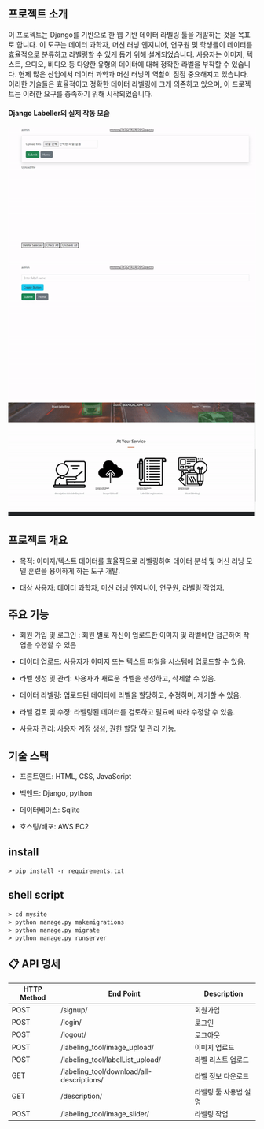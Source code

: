 ## 프로젝트 소개

이 프로젝트는 Django를 기반으로 한 웹 기반 데이터 라벨링 툴을 개발하는 것을 목표로 합니다. 이 도구는 데이터 과학자, 머신 러닝 엔지니어, 연구원 및 학생들이 데이터를 효율적으로 분류하고 라벨링할 수 있게 돕기 위해 설계되었습니다. 사용자는 이미지, 텍스트, 오디오, 비디오 등 다양한 유형의 데이터에 대해 정확한 라벨을 부착할 수 있습니다.
현제 많은 산업에서 데이터 과학과 머신 러닝의 역할이 점점 중요해지고 있습니다. 이러한 기술들은 효율적이고 정확한 데이터 라벨링에 크게 의존하고 있으며, 이 프로젝트는 이러한 요구를 충족하기 위해 시작되었습니다.

#### Django Labeller의 실제 작동 모습

<img src="doc/imageUpload.gif" alt="image upload in action" width="600"/>
<img src="doc/LabelListUpload.gif" alt="labellist upload in action" width="600"/>
<img src="doc/Labeling.gif" alt="Labeling in action" width="600"/>

## 프로젝트 개요

- 목적: 이미지/텍스트 데이터를 효율적으로 라벨링하여 데이터 분석 및 머신 러닝 모델 훈련을 용이하게 하는 도구 개발.

- 대상 사용자: 데이터 과학자, 머신 러닝 엔지니어, 연구원, 라벨링 작업자.

## 주요 기능

- 회원 가입 및 로그인 : 회원 별로 자신이 업로드한 이미지 및 라벨에만 접근하여 작업을 수행할 수 있음

- 데이터 업로드: 사용자가 이미지 또는 텍스트 파일을 시스템에 업로드할 수 있음.

- 라벨 생성 및 관리: 사용자가 새로운 라벨을 생성하고, 삭제할 수 있음.

- 데이터 라벨링: 업로드된 데이터에 라벨을 할당하고, 수정하며, 제거할 수 있음.

- 라벨 검토 및 수정: 라벨링된 데이터를 검토하고 필요에 따라 수정할 수 있음.

- 사용자 관리: 사용자 계정 생성, 권한 할당 및 관리 기능.


##  기술 스택
- 프론트엔드: HTML, CSS, JavaScript 

- 백엔드: Django, python

- 데이터베이스: Sqlite

- 호스팅/배포: AWS EC2

## install 

``` 
> pip install -r requirements.txt
```

## shell script
``` 
> cd mysite
> python manage.py makemigrations  
> python manage.py migrate 
> python manage.py runserver
```


## 📋 API 명세
| HTTP Method | End Point | Description |
| -- | -- | -- |
| POST | /signup/ | 회원가입 |
| POST | /login/ | 로그인 |
| POST | /logout/ | 로그아웃 |
| POST | /labeling_tool/image_upload/ | 이미지 업로드 | 
| POST | /labeling_tool/labelList_upload/ | 라벨 리스트 업로드 | 
| GET | /labeling_tool/download/all-descriptions/ | 라벨 정보 다운로드 | 
| GET | /description/ | 라벨링 툴 사용법 설명 | 
| POST | /labeling_tool/image_slider/ | 라벨링 작업 | 








